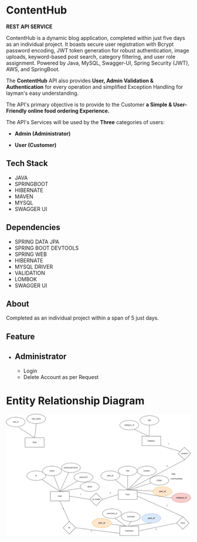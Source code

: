 # ContentHub

 



**REST API SERVICE**

ContentHub is a dynamic blog application, completed within just five days as an individual project. It boasts secure user registration with Bcrypt password encoding, JWT token generation for robust authentication, image uploads, keyword-based post search, category filtering, and user role assignment. Powered by Java, MySQL, Swagger-UI, Spring Security (JWT), AWS, and SpringBoot.

The **ContentHub** API also provides **User, Admin Validation & Authentication** for every operation and simplified Exception Handling for layman's easy understanding.

The API's primary objective is to provide to the Customer **a Simple & User-Friendly online food ordering Experience.**

The API's Services will be used by the **Three** categories of users:

- **Admin (Administrator)**

- **User (Customer)**

## Tech Stack

- JAVA
- SPRINGBOOT
- HIBERNATE
- MAVEN
- MYSQL
- SWAGGER UI

## Dependencies

- SPRING DATA JPA
- SPRING BOOT DEVTOOLS
- SPRING WEB
- HIBERNATE
- MYSQL DRIVER
- VALIDATION
- LOMBOK
- SWAGGER UI




## About
Completed as an individual project within a span of  5 just days. 

## Feature



- ## Administrator
  - Login
  - Delete Account as per Request




# Entity Relationship Diagram

<img src="blogging application er.png" />
